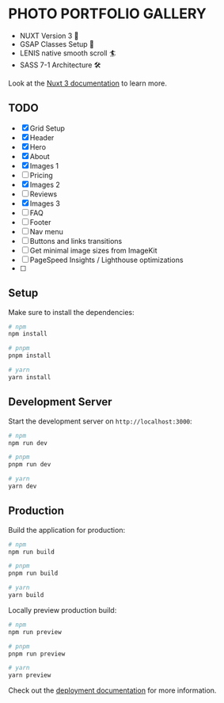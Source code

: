 # PHOTO PORTFOLIO GALLERY

- NUXT Version 3 💚
- GSAP Classes Setup 🧩
- LENIS native smooth scroll 🏄
- SASS 7-1 Architecture 🛠️

Look at the [Nuxt 3 documentation](https://nuxt.com/docs/getting-started/introduction) to learn more.

## TODO

- [x] Grid Setup
- [x] Header
- [x] Hero
- [x] About
- [x] Images 1
- [ ] Pricing
- [x] Images 2
- [ ] Reviews
- [x] Images 3
- [ ] FAQ
- [ ] Footer
- [ ] Nav menu
- [ ] Buttons and links transitions
- [ ] Get minimal image sizes from ImageKit
- [ ] PageSpeed Insights / Lighthouse optimizations
- [ ]

## Setup

Make sure to install the dependencies:

```bash
# npm
npm install

# pnpm
pnpm install

# yarn
yarn install
```

## Development Server

Start the development server on `http://localhost:3000`:

```bash
# npm
npm run dev

# pnpm
pnpm run dev

# yarn
yarn dev
```

## Production

Build the application for production:

```bash
# npm
npm run build

# pnpm
pnpm run build

# yarn
yarn build
```

Locally preview production build:

```bash
# npm
npm run preview

# pnpm
pnpm run preview

# yarn
yarn preview
```

Check out the [deployment documentation](https://nuxt.com/docs/getting-started/deployment) for more information.
